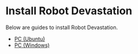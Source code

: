 # Install Robot Devastation

Below are guides to install Robot Devastation.

* [PC (Ubuntu)](pc-ubuntu.md)
* [PC (Windows)](pc-windows.md)
